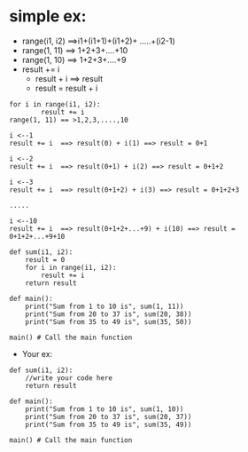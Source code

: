 # simple ex:
- range(i1, i2) ==>i1+(i1+1)+(i1+2)+ .....+(i2-1)
- range(1, 11) ==> 1+2+3+....+10
- range(1, 10) ==> 1+2+3+....+9
- result += i
  - result + i ==> result
  - result = result + i
```
for i in range(i1, i2):
        result += i 
range(1, 11) == >1,2,3,....,10

i <--1
result += i  ==> result(0) + i(1) ==> result = 0+1

i <--2
result += i  ==> result(0+1) + i(2) ==> result = 0+1+2

i <--3
result += i  ==> result(0+1+2) + i(3) ==> result = 0+1+2+3

.....

i <--10
result += i  ==> result(0+1+2+...+9) + i(10) ==> result = 0+1+2+...+9+10
```

```
def sum(i1, i2):
    result = 0
    for i in range(i1, i2):
        result += i
    return result

def main():
    print("Sum from 1 to 10 is", sum(1, 11)) 
    print("Sum from 20 to 37 is", sum(20, 38))
    print("Sum from 35 to 49 is", sum(35, 50))

main() # Call the main function
```
- Your ex:
```
def sum(i1, i2):
    //write your code here
    return result

def main():
    print("Sum from 1 to 10 is", sum(1, 10)) 
    print("Sum from 20 to 37 is", sum(20, 37))
    print("Sum from 35 to 49 is", sum(35, 49))

main() # Call the main function

```
